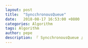 ```yaml
---
layout: post
title:  "SyncchronousQueue"
date:   2018-08-17 16:53:00 +0800
categories: Algorithm
tags: Algorithm
author: pepe
description: 『 SyncchronousQueue 』
---
```


